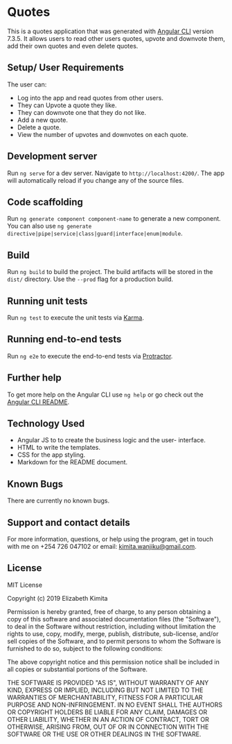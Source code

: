 # Quotes

This is a quotes application that was generated with [Angular CLI](https://github.com/angular/angular-cli) version 7.3.5. It allows users to read other users quotes, upvote and downvote them, add their own quotes and even delete quotes.

## Setup/ User Requirements
The user can:
* Log into the app and read quotes from other users.
* They can Upvote a quote they like.
* They can downvote one that they do not like.
* Add a new quote.
* Delete a quote.
* View the number of upvotes and downvotes on each quote.

## Development server

Run `ng serve` for a dev server. Navigate to `http://localhost:4200/`. The app will automatically reload if you change any of the source files.

## Code scaffolding

Run `ng generate component component-name` to generate a new component. You can also use `ng generate directive|pipe|service|class|guard|interface|enum|module`.

## Build

Run `ng build` to build the project. The build artifacts will be stored in the `dist/` directory. Use the `--prod` flag for a production build.

## Running unit tests

Run `ng test` to execute the unit tests via [Karma](https://karma-runner.github.io).

## Running end-to-end tests

Run `ng e2e` to execute the end-to-end tests via [Protractor](http://www.protractortest.org/).

## Further help

To get more help on the Angular CLI use `ng help` or go check out the [Angular CLI README](https://github.com/angular/angular-cli/blob/master/README.md).

## Technology Used

* Angular JS to to create the business logic and the user- interface.
* HTML to write the templates.
* CSS for the app styling.
* Markdown for the README document.

 ## Known Bugs
 
 There are currently no known bugs.

 ## Support and contact details

For more information, questions, or help using the program, get in touch with me on +254 726 047102 or email: kimita.wanjiku@gmail.com.


## License

MIT License

Copyright (c) 2019 Elizabeth Kimita

Permission is hereby granted, free of charge, to any person obtaining a copy
of this software and associated documentation files (the "Software"), to deal
in the Software without restriction, including without limitation the rights
to use, copy, modify, merge, publish, distribute, sub-license, and/or sell
copies of the Software, and to permit persons to whom the Software is
furnished to do so, subject to the following conditions:

The above copyright notice and this permission notice shall be included in all
copies or substantial portions of the Software.

THE SOFTWARE IS PROVIDED "AS IS", WITHOUT WARRANTY OF ANY KIND, EXPRESS OR
IMPLIED, INCLUDING BUT NOT LIMITED TO THE WARRANTIES OF MERCHANTABILITY,
FITNESS FOR A PARTICULAR PURPOSE AND NON-INFRINGEMENT. IN NO EVENT SHALL THE
AUTHORS OR COPYRIGHT HOLDERS BE LIABLE FOR ANY CLAIM, DAMAGES OR OTHER
LIABILITY, WHETHER IN AN ACTION OF CONTRACT, TORT OR OTHERWISE, ARISING FROM,
OUT OF OR IN CONNECTION WITH THE SOFTWARE OR THE USE OR OTHER DEALINGS IN THE
SOFTWARE.